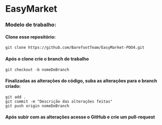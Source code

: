 # EasyMarket

### Modelo de trabalho:

#### Clone esse repositório:
    git clone https://github.com/BarefootTeam/EasyMarket-POO4.git

#### Após o clone crie o branch de trabalho
    git checkout -b nomeDoBranch

#### Finalizadas as alterações do código, suba as alterações para o branch criado:
    git add .
    git commit -m "Descrição das alterações feitas"
    git push origin nomeDoBranch

#### Após subir com as alterações acesse o GitHub e crie um pull-request